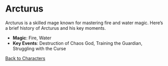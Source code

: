 # Arcturus

Arcturus is a skilled mage known for mastering fire and water magic. Here’s a brief history of Arcturus and his key moments.

- **Magic**: Fire, Water
- **Key Events**: Destruction of Chaos God, Training the Guardian, Struggling with the Curse

[Back to Characters](characters.md)

